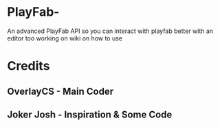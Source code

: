 # PlayFab-
An advanced PlayFab API so you can interact with playfab better with an editor too
working on wiki on how to use

# Credits

## OverlayCS - Main Coder
## Joker Josh - Inspiration & Some Code
